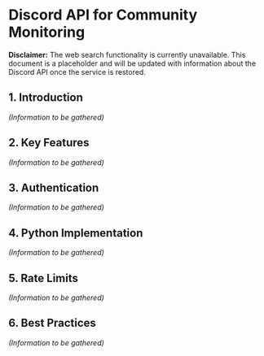 # Discord API for Community Monitoring

**Disclaimer:** The web search functionality is currently unavailable. This document is a placeholder and will be updated with information about the Discord API once the service is restored.

## 1. Introduction

*(Information to be gathered)*

## 2. Key Features

*(Information to be gathered)*

## 3. Authentication

*(Information to be gathered)*

## 4. Python Implementation

*(Information to be gathered)*

## 5. Rate Limits

*(Information to be gathered)*

## 6. Best Practices

*(Information to be gathered)*
